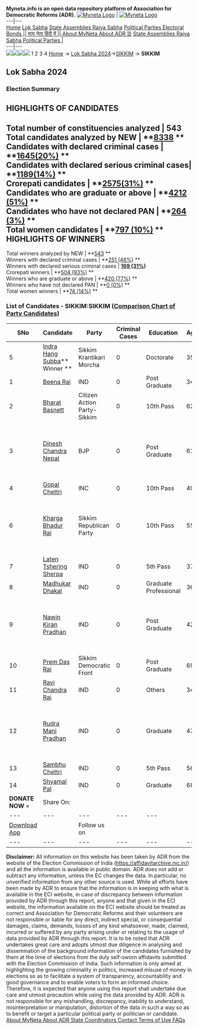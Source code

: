 **Myneta.info is an open data repository platform of Association for Democratic Reforms (ADR).**
[![Myneta Logo](https://www.myneta.info/lib/img/myneta-logo.png)](https://www.myneta.info/) | [![Myneta Logo](https://www.myneta.info/lib/img/adr-logo.png)](https://adrindia.org)  
---|---  
[Home](https://www.myneta.info/) [Lok Sabha](https://www.myneta.info/#ls "Lok Sabha") [ State Assemblies ](https://www.myneta.info/#sa "State Assemblies") [Rajya Sabha](https://www.myneta.info/#rs "Rajya Sabha") [Political Parties ](https://www.myneta.info/party "Political Parties") [ Electoral Bonds ](https://www.myneta.info/electoral_bonds "Electoral Bonds") [ || माय नेता हिंदी में || ](https://translate.google.co.in/translate?prev=hp&hl=en&js=y&u=www.myneta.info&sl=en&tl=hi&history_state0=) [ About MyNeta ](https://adrindia.org/content/about-myneta) [ About ADR ](https://adrindia.org/about-adr/who-we-are) [☰](javascript:void\(0\))
[ State Assemblies ](https://www.myneta.info/#sa "State Assemblies") [ Rajya Sabha ](https://www.myneta.info/#rs "Rajya Sabha") [ Political Parties ](https://www.myneta.info/party "Political Parties")
|   
---|---  
![](https://www.myneta.info/lib/img/banner/banner-1.png)![](https://www.myneta.info/lib/img/banner/banner-2.png)![](https://www.myneta.info/lib/img/banner/banner-3.png)![](https://www.myneta.info/lib/img/banner/banner-4.png)
1  2  3  4 
[Home](https://www.myneta.info/) → [Lok Sabha 2024](https://www.myneta.info/LokSabha2024/)→[SIKKIM](https://www.myneta.info/LokSabha2024/index.php?action=show_constituencies&state_id=30) → **SIKKIM**
### 
## Lok Sabha 2024
###  Election Summary 
HIGHLIGHTS OF CANDIDATES  
---  
Total number of constituencies analyzed |  543   
Total candidates analyzed by NEW | **[8338](https://www.myneta.info/LokSabha2024/index.php?action=summary&subAction=candidates_analyzed&sort=candidate#summary) **  
Candidates with declared criminal cases | **[1645(20%)](https://www.myneta.info/LokSabha2024/index.php?action=summary&subAction=crime&sort=candidate#summary) **  
Candidates with declared serious criminal cases| **[1189(14%)](https://www.myneta.info/LokSabha2024/index.php?action=summary&subAction=serious_crime&sort=candidate#summary) **  
Crorepati candidates | **[2575(31%)](https://www.myneta.info/LokSabha2024/index.php?action=summary&subAction=crorepati&sort=candidate#summary) **  
Candidates who are graduate or above | **[4212 (51%)](https://www.myneta.info/LokSabha2024/index.php?action=summary&subAction=education&sort=candidate#summary) **  
Candidates who have not declared PAN | **[264 (3%)](https://www.myneta.info/LokSabha2024/index.php?action=summary&subAction=without_pan&sort=candidate#summary) **  
Total women candidates | **[797 (10%)](https://www.myneta.info/LokSabha2024/index.php?action=summary&subAction=women_candidate&sort=candidate#summary) **  
HIGHLIGHTS OF WINNERS  
---  
Total winners analyzed by NEW | **[543](https://www.myneta.info/LokSabha2024/index.php?action=summary&subAction=winner_analyzed&sort=candidate#summary) **  
Winners with declared criminal cases | **[251 (46%)](https://www.myneta.info/LokSabha2024/index.php?action=summary&subAction=winner_crime&sort=candidate#summary) **  
Winners with declared serious criminal cases | **[169 (31%)](https://www.myneta.info/LokSabha2024/index.php?action=summary&subAction=winner_serious_crime&sort=candidate#summary)**  
Crorepati winners | **[504 (93%)](https://www.myneta.info/LokSabha2024/index.php?action=summary&subAction=winner_crorepati&sort=candidate#summary) **  
Winners who are graduate or above | **[420 (77%)](https://www.myneta.info/LokSabha2024/index.php?action=summary&subAction=winner_education&sort=candidate#summary) **  
Winners who have not declared PAN | **[0 (0%)](https://www.myneta.info/LokSabha2024/index.php?action=summary&subAction=winner_without_pan&sort=candidate#summary) **  
Total women winners | **[74 (14%)](https://www.myneta.info/LokSabha2024/index.php?action=summary&subAction=winner_women&sort=candidate#summary) **  
### List of Candidates - SIKKIM:SIKKIM ([Comparison Chart of Party Candidates](https://www.myneta.info/LokSabha2024/comparisonchart.php?constituency_id=380))
SNo | Candidate| Party| Criminal Cases| Education| Age| Total Assets| Liabilities  
---|---|---|---|---|---|---|---  
5  | [Indra Hang Subba](https://www.myneta.info/LokSabha2024/candidate.php?candidate_id=484)** Winner ** | Sikkim Krantikari Morcha | 0 | Doctorate| 35 | Rs 1,48,45,772 ~ 1 Crore+ | Rs 50,00,000 ~ 50 Lacs+  
1  | [Beena Rai](https://www.myneta.info/LokSabha2024/candidate.php?candidate_id=75) | IND | 0 | Post Graduate| 34 | Rs 13,85,810 ~ 13 Lacs+ | Rs 0 ~   
2  | [Bharat Basnett](https://www.myneta.info/LokSabha2024/candidate.php?candidate_id=482) | Citizen Action Party-Sikkim | 0 | 10th Pass| 62 | Rs 12,81,98,138 ~ 12 Crore+ | Rs 0 ~   
3  | [Dinesh Chandra Nepal](https://www.myneta.info/LokSabha2024/candidate.php?candidate_id=481) | BJP | 0 | Post Graduate| 61 | ![](https://myneta.info/image_v2.php?myneta_folder=LokSabha2024&candidate_id=481&col=ta) | ![](https://myneta.info/image_v2.php?myneta_folder=LokSabha2024&candidate_id=481&col=lia)  
4  | [Gopal Chettri](https://www.myneta.info/LokSabha2024/candidate.php?candidate_id=480) | INC | 0 | 10th Pass| 49 | Rs 1,22,33,814 ~ 1 Crore+ | Rs 0 ~   
6  | [Kharga Bhadur Rai](https://www.myneta.info/LokSabha2024/candidate.php?candidate_id=489) | Sikkim Republican Party | 0 | 10th Pass| 55 | ![](https://myneta.info/image_v2.php?myneta_folder=LokSabha2024&candidate_id=489&col=ta) | ![](https://myneta.info/image_v2.php?myneta_folder=LokSabha2024&candidate_id=489&col=lia)  
7  | [Laten Tshering Sherpa](https://www.myneta.info/LokSabha2024/candidate.php?candidate_id=488) | IND | 0 | 5th Pass| 37 | Rs 8,52,489 ~ 8 Lacs+ | Rs 0 ~   
8  | [Madhukar Dhakal](https://www.myneta.info/LokSabha2024/candidate.php?candidate_id=478) | IND | 0 | Graduate Professional| 36 | Rs 6,00,300 ~ 6 Lacs+ | Rs 0 ~   
9  | [Nawin Kiran Pradhan](https://www.myneta.info/LokSabha2024/candidate.php?candidate_id=485) | IND | 0 | Post Graduate| 42 | ![](https://myneta.info/image_v2.php?myneta_folder=LokSabha2024&candidate_id=485&col=ta) | ![](https://myneta.info/image_v2.php?myneta_folder=LokSabha2024&candidate_id=485&col=lia)  
10  | [Prem Das Rai](https://www.myneta.info/LokSabha2024/candidate.php?candidate_id=486) | Sikkim Democratic Front | 0 | Post Graduate| 69 | Rs 10,71,59,210 ~ 10 Crore+ | Rs 0 ~   
11  | [Ravi Chandra Rai](https://www.myneta.info/LokSabha2024/candidate.php?candidate_id=483) | IND | 0 | Others| 34 | Rs 72,47,110 ~ 72 Lacs+ | Rs 0 ~   
12  | [Rudra Mani Pradhan](https://www.myneta.info/LokSabha2024/candidate.php?candidate_id=477) | IND | 0 | Graduate| 47 | ![](https://myneta.info/image_v2.php?myneta_folder=LokSabha2024&candidate_id=477&col=ta) | ![](https://myneta.info/image_v2.php?myneta_folder=LokSabha2024&candidate_id=477&col=lia)  
13  | [Sambhu Chettri](https://www.myneta.info/LokSabha2024/candidate.php?candidate_id=479) | IND | 0 | 5th Pass| 56 | Rs 9,04,925 ~ 9 Lacs+ | Rs 0 ~   
14  | [Shyamal Pal](https://www.myneta.info/LokSabha2024/candidate.php?candidate_id=487) | IND | 0 | Graduate| 68 | Rs 2,55,000 ~ 2 Lacs+ | Rs 0 ~   
|  **DONATE NOW** × |  Share On:  | [](https://api.whatsapp.com/send?text=https%3A%2F%2Fmyneta.info%2Fpunjab2022%2Findex.php%3Faction%3Dshow_constituencies%26state_id%3D19) | [](https://www.facebook.com/sharer/sharer.php?u=https%3A%2F%2Fmyneta.info%2Fpunjab2022%2Findex.php%3Faction%3Dshow_constituencies%26state_id%3D19) | [](https://twitter.com/share?url=https%3A%2F%2Fmyneta.info%2Fpunjab2022%2Findex.php%3Faction%3Dshow_constituencies%26state_id%3D19)  
---|---|---|---|---  
| [ Download App ](https://play.google.com/store/apps/details?id=com.webrosoft.myneta1&pcampaignid=pcampaignidMKT-Other-global-all-co-prtnr-py-PartBadge-Mar2515-1) | [](https://play.google.com/store/apps/details?id=com.webrosoft.myneta1&pcampaignid=pcampaignidMKT-Other-global-all-co-prtnr-py-PartBadge-Mar2515-1) |  Follow us on  | [](https://www.facebook.com/adrindia.org/) | [](https://twitter.com/adrspeaks) | [](https://groups.google.com/g/national-election-watch?hl=en&pli=1) | [](https://www.instagram.com/adrspeaks/) | [](https://www.youtube.com/user/adrspeaks) | [](https://sharechat.com/profile/adrspeaks)  
---|---|---|---|---|---|---|---|---  
**Disclaimer:** All information on this website has been taken by ADR from the website of the Election Commission of India (https://affidavitarchive.nic.in/) and all the information is available in public domain. ADR does not add or subtract any information, unless the EC changes the data. In particular, no unverified information from any other source is used. While all efforts have been made by ADR to ensure that the information is in keeping with what is available in the ECI website, in case of discrepancy between information provided by ADR through this report, anyone and that given in the ECI website, the information available on the ECI website should be treated as correct and Association for Democratic Reforms and their volunteers are not responsible or liable for any direct, indirect special, or consequential damages, claims, demands, losses of any kind whatsoever, made, claimed, incurred or suffered by any party arising under or relating to the usage of data provided by ADR through this report. It is to be noted that ADR undertakes great care and adopts utmost due diligence in analysing and dissemination of the background information of the candidates furnished by them at the time of elections from the duly self-sworn affidavits submitted with the Election Commission of India. Such information is only aimed at highlighting the growing criminality in politics, increased misuse of money in elections so as to facilitate a system of transparency, accountability and good governance and to enable voters to form an informed choice. Therefore, it is expected that anyone using this report shall undertake due care and utmost precaution while using the data provided by ADR. ADR is not responsible for any mishandling, discrepancy, inability to understand, misinterpretation or manipulation, distortion of the data in such a way so as to benefit or target a particular political party or politician or candidate. 
[ About MyNeta ](https://adrindia.org/content/about-myneta) [ About ADR ](https://adrindia.org/about-adr/who-we-are) [ State Coordinators ](https://adrindia.org/about-adr/state-coordinators) [ Contact ](https://adrindia.org/contact-us) [ Terms of Use ](https://adrindia.org/content/adr-terms-use) [ FAQs ](https://adrindia.org/content/faqs)

